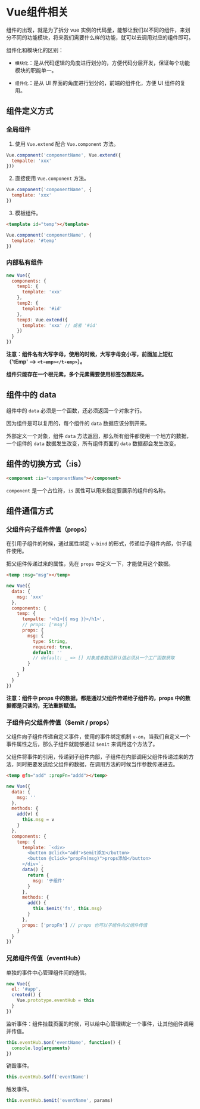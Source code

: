 # Vue组件相关

组件的出现，就是为了拆分 vue 实例的代码量，能够让我们以不同的组件，来划分不同的功能模块，将来我们需要什么样的功能，就可以去调用对应的组件即可。

组件化和模块化的区别：

- `模块化`：是从代码逻辑的角度进行划分的，方便代码分层开发，保证每个功能模块的职能单一。

- `组件化`：是从 UI 界面的角度进行划分的，前端的组件化，方便 UI 组件的复用。

## 组件定义方式

### 全局组件

1. 使用 `Vue.extend` 配合 `Vue.component` 方法。

```js
Vue.component('componentName', Vue.extend({
  tempalte: 'xxx'
}))
```

2. 直接使用 `Vue.component` 方法。

```js
Vue.component('componentName', {
  template: 'xxx'
})
```

3. 模板组件。

```html
<template id="temp"></template>
```

```js
Vue.component('componentName', {
  template: '#temp'
})
```

### 内部私有组件

```js
new Vue({
  components: {
    temp1: {
      template: 'xxx'
    },
    temp2: {
      template: '#id'
    },
    temp3: Vue.extend({
      template: 'xxx' // 或者 '#id'
    })
  }
})
```

**注意：组件名有大写字母，使用的时候，大写字母变小写，前面加上短杠（'tEmp' --> `<t-emp></t-emp>`）。**

**组件只能存在一个根元素，多个元素需要使用标签包裹起来。**

## 组件中的 data

组件中的 `data` 必须是一个函数，还必须返回一个对象才行。

因为组件是可以复用的，每个组件的 `data` 数据应该分割开来。

外部定义一个对象，组件 `data` 方法返回，那么所有组件都使用一个地方的数据，一个组件的 `data` 数据发生改变，所有组件页面的 `data` 数据都会发生改变。

## 组件的切换方式（:is）

```html
<component :is="componentName"></component>
```

`component` 是一个占位符，`is` 属性可以用来指定要展示的组件的名称。

## 组件通信方式

### 父组件向子组件传值（props）

在引用子组件的时候，通过属性绑定 `v-bind` 的形式，传递给子组件内部，供子组件使用。

把父组件传递过来的属性，先在 `props` 中定义一下，才能使用这个数据。

```html
<temp :msg="msg"></temp>
```

```js
new Vue({
  data: {
    msg: 'xxx'
  },
  components: {
    temp: {
      tempalte: '<h1>{{ msg }}</h1>',
      // props: ['msg']
      props: {
        msg: {
          type: String,
          required: true,
          default: ''
          // default: _ => [] 对象或者数组默认值必须从一个工厂函数获取
        }
      }
    }
  }
})
```

**注意：组件中 props 中的数据，都是通过父组件传递给子组件的，props 中的数据都是只读的，无法重新赋值。**

### 子组件向父组件传值（$emit / props）

父组件向子组件传递自定义事件，使用的事件绑定机制 `v-on`，当我们自定义一个事件属性之后，那么子组件就能够通过 `$emit` 来调用这个方法了。

父组件将事件的引用，传递到子组件内部，子组件在内部调用父组件传递过来的方法，同时把要发送给父组件的数据，在调用方法的时候当作参数传递进去。

```html
<temp @fn="add" :propFn="addd"></temp>
```

```js
new Vue({
  data: {
    msg: ''
  },
  methods: {
    add(v) {
      this.msg = v
    }
  },
  components: {
    temp: {
      template: `<div>
        <button @click="add">$emit添加</button>
        <button @click="propFn(msg)">props添加</button>
      </div>`,
      data() {
        return {
          msg: '子组件'
        }
      },
      methods: {
        add() {
          this.$emit('fn', this.msg)
        }
      },
      props: ['propFn'] // props 也可以子组件向父组件传值
    }
  }
})
```

### 兄弟组件传值（eventHub）

单独的事件中心管理组件间的通信。

```js
new Vue({
  el: '#app',
  created() {
    Vue.prototype.eventHub = this
  }
})
```

监听事件：组件挂载页面的时候，可以给中心管理绑定一个事件，让其他组件调用并传值。

```js
this.eventHub.$on('eventName', function() {
  console.log(arguments)
})
```

销毁事件。

```js
this.eventHub.$off('eventName')
```

触发事件。

```js
this.eventHub.$emit('eventName', params)
```